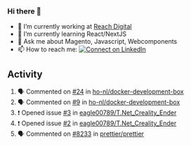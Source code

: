 ### Hi there 👋

- 🔭 I’m currently working at [Reach Digital](https://www.reachdigital.nl/)
- 🌱 I’m currently learning React/NextJS
- 💬 Ask me about Magento, Javascript, Webcomponents
- 📫 How to reach me: [![Connect on LinkedIn](https://img.shields.io/badge/--linkedin?label=LinkedIn&logo=LinkedIn&style=social)](https://www.linkedin.com/in/nickdek)

## Activity
<!--START_SECTION:activity-->
1. 🗣 Commented on [#24](https://github.com/ho-nl/docker-development-box/issues/24) in [ho-nl/docker-development-box](https://github.com/ho-nl/docker-development-box)
2. 🗣 Commented on [#9](https://github.com/ho-nl/docker-development-box/issues/9) in [ho-nl/docker-development-box](https://github.com/ho-nl/docker-development-box)
3. ❗️ Opened issue [#3](https://github.com/eagle00789/T.Net_Creality_Ender/issues/3) in [eagle00789/T.Net_Creality_Ender](https://github.com/eagle00789/T.Net_Creality_Ender)
4. ❗️ Opened issue [#2](https://github.com/eagle00789/T.Net_Creality_Ender/issues/2) in [eagle00789/T.Net_Creality_Ender](https://github.com/eagle00789/T.Net_Creality_Ender)
5. 🗣 Commented on [#8233](https://github.com/prettier/prettier/issues/8233) in [prettier/prettier](https://github.com/prettier/prettier)
<!--END_SECTION:activity-->
